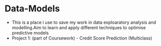 # Data-Models

- This is a place i use to save my work in data exploaratory analysis and modelling.Aim to learn and apply different techniques to optimise predictive models
- Project 1: (part of Coursework) - Credit Score Prediction (Multiclass)
